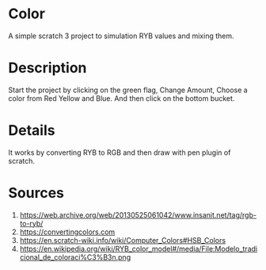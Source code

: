 # Color
A simple scratch 3 project to simulation RYB values and mixing them.

# Description
Start the project by clicking on the green flag,
Change Amount,
Choose a color from Red Yellow and Blue.
And then click on the bottom bucket.

# Details
It works by converting RYB to RGB and then draw with pen plugin of scratch.

# Sources
1. https://web.archive.org/web/20130525061042/www.insanit.net/tag/rgb-to-ryb/
2. https://convertingcolors.com
3. https://en.scratch-wiki.info/wiki/Computer_Colors#HSB_Colors
4. https://en.wikipedia.org/wiki/RYB_color_model#/media/File:Modelo_tradicional_de_coloraci%C3%B3n.png 
